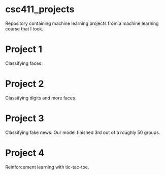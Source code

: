 # csc411_projects
Repository containing machine learning projects from a machine learning course that I took.

# Project 1 
Classifying faces.

# Project 2
Classifying digits and more faces.

# Project 3 
Classifying fake news. Our model finished 3rd out of a roughly 50 groups. 

# Project 4
Reinforcement learning with tic-tac-toe.

